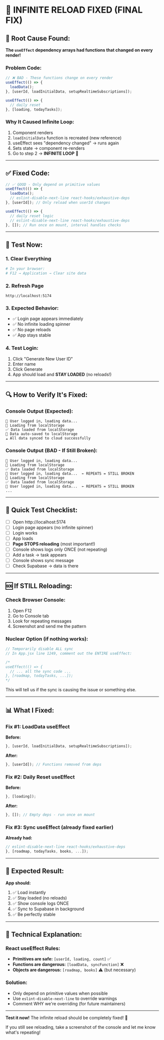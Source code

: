 # 🔧 INFINITE RELOAD FIXED (FINAL FIX)

## 🎯 Root Cause Found:

**The `useEffect` dependency arrays had functions that changed on every render!**

### Problem Code:

```javascript
// ❌ BAD - These functions change on every render
useEffect(() => {
  loadData();
}, [userId, loadInitialData, setupRealtimeSubscriptions]);

useEffect(() => {
  // daily reset
}, [loading, todayTasks]);
```

### Why It Caused Infinite Loop:

1. Component renders
2. `loadInitialData` function is recreated (new reference)
3. useEffect sees "dependency changed" → runs again
4. Sets state → component re-renders
5. Go to step 2 → **INFINITE LOOP** 🔄

---

## ✅ Fixed Code:

```javascript
// ✅ GOOD - Only depend on primitive values
useEffect(() => {
  loadData();
  // eslint-disable-next-line react-hooks/exhaustive-deps
}, [userId]); // Only reload when userId changes

useEffect(() => {
  // daily reset logic
  // eslint-disable-next-line react-hooks/exhaustive-deps
}, []); // Run once on mount, interval handles checks
```

---

## 🚀 Test Now:

### 1. Clear Everything

```powershell
# In your browser:
# F12 → Application → Clear site data
```

### 2. Refresh Page

```
http://localhost:5174
```

### 3. Expected Behavior:

- ✅ Login page appears immediately
- ✅ No infinite loading spinner
- ✅ No page reloads
- ✅ App stays stable

### 4. Test Login:

1. Click "Generate New User ID"
2. Enter name
3. Click Generate
4. App should load and **STAY LOADED** (no reloads!)

---

## 🔍 How to Verify It's Fixed:

### Console Output (Expected):

```
👤 User logged in, loading data...
📂 Loading from localStorage
✅ Data loaded from localStorage
💾 Data auto-saved to localStorage
☁️ All data synced to cloud successfully
```

### Console Output (BAD - If Still Broken):

```
👤 User logged in, loading data...
📂 Loading from localStorage
✅ Data loaded from localStorage
👤 User logged in, loading data...  ← REPEATS = STILL BROKEN
📂 Loading from localStorage
✅ Data loaded from localStorage
👤 User logged in, loading data...  ← REPEATS = STILL BROKEN
...
```

---

## 🎯 Quick Test Checklist:

- [ ] Open http://localhost:5174
- [ ] Login page appears (no infinite spinner)
- [ ] Login works
- [ ] App loads
- [ ] **Page STOPS reloading** (most important!)
- [ ] Console shows logs only ONCE (not repeating)
- [ ] Add a task → task appears
- [ ] Console shows sync message
- [ ] Check Supabase → data is there

---

## 🆘 If STILL Reloading:

### Check Browser Console:

1. Open F12
2. Go to Console tab
3. Look for repeating messages
4. Screenshot and send me the pattern

### Nuclear Option (if nothing works):

```javascript
// Temporarily disable ALL sync
// In App.jsx line 1249, comment out the ENTIRE useEffect:

/*
useEffect(() => {
  // ... all the sync code ...
}, [roadmap, todayTasks, ...]);
*/
```

This will tell us if the sync is causing the issue or something else.

---

## 📊 What I Fixed:

### Fix #1: LoadData useEffect

**Before:**

```javascript
}, [userId, loadInitialData, setupRealtimeSubscriptions]);
```

**After:**

```javascript
}, [userId]); // Functions removed from deps
```

### Fix #2: Daily Reset useEffect

**Before:**

```javascript
}, [loading]);
```

**After:**

```javascript
}, []); // Empty deps - run once on mount
```

### Fix #3: Sync useEffect (already fixed earlier)

**Already had:**

```javascript
// eslint-disable-next-line react-hooks/exhaustive-deps
}, [roadmap, todayTasks, books, ...]);
```

---

## 🎉 Expected Result:

**App should:**

1. ✅ Load instantly
2. ✅ Stay loaded (no reloads)
3. ✅ Show console logs ONCE
4. ✅ Sync to Supabase in background
5. ✅ Be perfectly stable

---

## 📝 Technical Explanation:

### React useEffect Rules:

- **Primitives are safe:** `[userId, loading, count]` ✅
- **Functions are dangerous:** `[loadData, syncFunction]` ❌
- **Objects are dangerous:** `[roadmap, books]` ⚠️ (but necessary)

### Solution:

- Only depend on primitive values when possible
- Use `eslint-disable-next-line` to override warnings
- Comment WHY we're overriding (for future maintainers)

---

**Test it now!** The infinite reload should be completely fixed! 🚀

If you still see reloading, take a screenshot of the console and let me know what's repeating!
